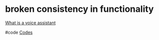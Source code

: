 # broken consistency in functionality

[What is a voice assistant](output/themes/What%20is%20a%20voice%20assistant.md)

#code [Codes](output/codes/Codes.md) 